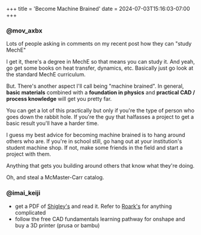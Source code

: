 +++
title = 'Become Machine Brained'
date = 2024-07-03T15:16:03-07:00
+++
### @mov_axbx
Lots of people asking in comments on my recent post how they can "study MechE"

I get it, there's a degree in MechE so that means you can study it. And yeah, go get some books on heat transfer, dynamics, etc. Basically just go look at the standard MechE curriculum.

But. There's another aspect I'll call being "machine brained". In general, **basic materials** combined with a **foundation in physics** and **practical CAD / process knowledge** will get you pretty far.

You can get a lot of this practically but only if you're the type of person who goes down the rabbit hole. If you're the guy that halfasses a project to get a basic result you'll have a harder time.

I guess my best advice for becoming machine brained is to hang around others who are. If you're in school still, go hang out at your institution's student machine shop. If not, make some friends in the field and start a project with them.

Anything that gets you building around others that know what they're doing.

Oh, and steal a McMaster-Carr catalog.

### @imai_keiji
- get a PDF of [Shigley's](https://dl.icdst.org/pdfs/files3/ad7608c18e740b0e402c025fa3187de8.pdf) and read it. Refer to [Roark's](https://jackson.engr.tamu.edu/wp-content/uploads/sites/229/2023/03/Roarks-formulas-for-stress-and-strain.pdf) for anything complicated
- follow the free CAD fundamentals learning pathway for onshape and buy a 3D printer (prusa or bambu)
